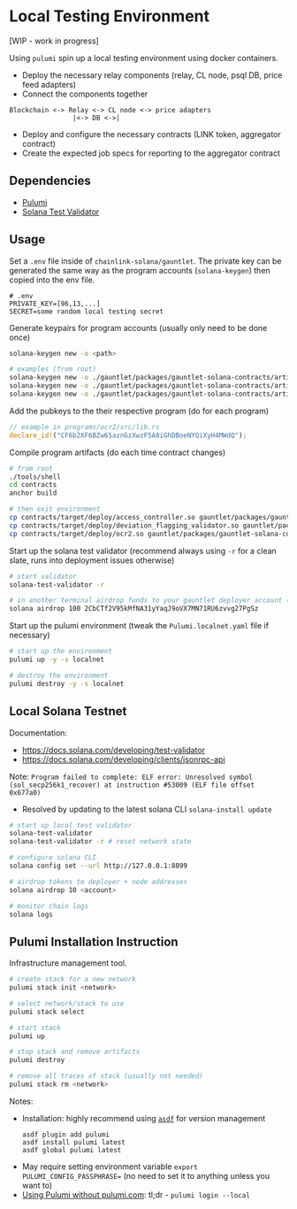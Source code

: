 # Local Testing Environment

[WIP - work in progress]

Using `pulumi` spin up a local testing environment using docker containers.
- Deploy the necessary relay components (relay, CL node, psql DB, price feed adapters)
- Connect the components together
```
Blockchain <-> Relay <-> CL node <-> price adapters
                |<-> DB <->|
```

- Deploy and configure the necessary contracts (LINK token, aggregator contract)
- Create the expected job specs for reporting to the aggregator contract

## Dependencies
- [Pulumi](#pulumi-installation-instruction)
- [Solana Test Validator](#local-solana-testnet)

## Usage
Set a `.env` file inside of `chainlink-solana/gauntlet`. The private key can be generated the same way as the program accounts (`solana-keygen`) then copied into the env file.
```
# .env
PRIVATE_KEY=[96,13,...]
SECRET=some random local testing secret
```

Generate keypairs for program accounts (usually only need to be done once)
```bash
solana-keygen new -o <path>

# examples (from root)
solana-keygen new -o ./gauntlet/packages/gauntlet-solana-contracts/artifacts/programId/access_controller.json
solana-keygen new -o ./gauntlet/packages/gauntlet-solana-contracts/artifacts/programId/deviation_flagging_validator.json
solana-keygen new -o ./gauntlet/packages/gauntlet-solana-contracts/artifacts/programId/ocr2.json
```

Add the pubkeys to the their respective program (do for each program)
```rust
// example in programs/ocr2/src/lib.rs
declare_id!("CF6b2XF6BZw65aznGzXwzF5A8iGhDBoeNYQiXyH4MWdQ");
```

Compile program artifacts (do each time contract changes)
```bash
# from root
./tools/shell
cd contracts
anchor build

# then exit environment
cp contracts/target/deploy/access_controller.so gauntlet/packages/gauntlet-solana-contracts/artifacts/bin/access_controller.so
cp contracts/target/deploy/deviation_flagging_validator.so gauntlet/packages/gauntlet-solana-contracts/artifacts/bin/deviation_flagging_validator.so
cp contracts/target/deploy/ocr2.so gauntlet/packages/gauntlet-solana-contracts/artifacts/bin/ocr2.so
```

Start up the solana test validator (recommend always using `-r` for a clean slate, runs into deployment issues otherwise)
```bash
# start validator
solana-test-validator -r

# in another terminal airdrop funds to your gauntlet deployer account (see below if need to configure CLI for local validator)
solana airdrop 100 2CbCTf2V95kMfNA31yYaqJ9oVX7MN71RU6zvvg27PgSz
```

Start up the pulumi environment (tweak the `Pulumi.localnet.yaml` file if necessary)
```bash
# start up the environment
pulumi up -y -s localnet

# destroy the environment
pulumi destroy -y -s localnet
```

## Local Solana Testnet
Documentation:
* https://docs.solana.com/developing/test-validator
* https://docs.solana.com/developing/clients/jsonrpc-api

Note:
`Program failed to complete: ELF error: Unresolved symbol (sol_secp256k1_recover) at instruction #53009 (ELF file offset 0x677a0)`
* Resolved by updating to the latest solana CLI `solana-install update`

```bash
# start up local test validator
solana-test-validator
solana-test-validator -r # reset network state

# configure solana CLI
solana config set --url http://127.0.0.1:8899

# airdrop tokens to deployer + node addresses
solana airdrop 10 <account>

# monitor chain logs
solana logs
```

## Pulumi Installation Instruction
Infrastructure management tool.

```bash
# create stack for a new network
pulumi stack init <network>

# select network/stack to use
pulumi stack select

# start stack
pulumi up

# stop stack and remove artifacts
pulumi destroy

# remove all traces of stack (usually not needed)
pulumi stack rm <network>
```

Notes:
* Installation: highly recommend using [`asdf`](https://asdf-vm.com/) for version management
   ```
   asdf plugin add pulumi
   asdf install pulumi latest
   asdf global pulumi latest
   ```
* May require setting environment variable `export PULUMI_CONFIG_PASSPHRASE=` (no need to set it to anything unless you want to)
* [Using Pulumi without pulumi.com](https://www.pulumi.com/docs/troubleshooting/faq/#can-i-use-pulumi-without-depending-on-pulumicom): tl;dr - `pulumi login --local`
